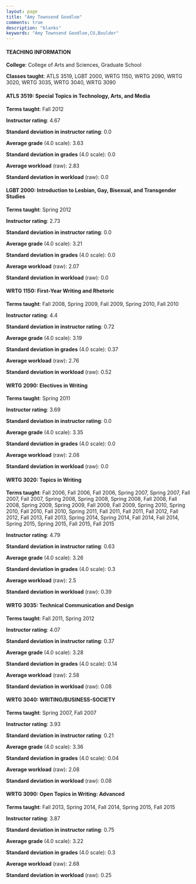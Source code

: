 ```yaml
---
layout: page
title: "Amy Townsend Goodloe" 
comments: true
description: "blanks"
keywords: "Amy Townsend Goodloe,CU,Boulder"
---
```

<head>
<script src="https://ajax.googleapis.com/ajax/libs/jquery/2.1.3/jquery.min.js"></script>
<script src="https://dl.dropboxusercontent.com/s/pc42nxpaw1ea4o9/highcharts.js?dl=0"></script>
<!-- <script src="../assets/js/highcharts.js"></script> -->
<style type="text/css">@font-face {
	font-family: "Bebas Neue";
	src: url(https://www.filehosting.org/file/details/544349/BebasNeue Regular.otf) format("opentype");
	}
	h1.Bebas { 
		font-family: "Bebas Neue", Verdana, Tahoma;
	}
</style>
</head>
	   
#### TEACHING INFORMATION

**College**: College of Arts and Sciences, Graduate School

**Classes taught**: ATLS 3519, LGBT 2000, WRTG 1150, WRTG 2090, WRTG 3020, WRTG 3035, WRTG 3040, WRTG 3090

#### ATLS 3519: Special Topics in Technology, Arts, and Media

**Terms taught**: Fall 2012

**Instructor rating**: 4.67

**Standard deviation in instructor rating**: 0.0

**Average grade** (4.0 scale): 3.63

**Standard deviation in grades** (4.0 scale): 0.0

**Average workload** (raw): 2.83

**Standard deviation in workload** (raw): 0.0

#### LGBT 2000: Introduction to Lesbian, Gay, Bisexual, and Transgender Studies

**Terms taught**: Spring 2012

**Instructor rating**: 2.73

**Standard deviation in instructor rating**: 0.0

**Average grade** (4.0 scale): 3.21

**Standard deviation in grades** (4.0 scale): 0.0

**Average workload** (raw): 2.07

**Standard deviation in workload** (raw): 0.0

#### WRTG 1150: First-Year Writing and Rhetoric

**Terms taught**: Fall 2008, Spring 2009, Fall 2009, Spring 2010, Fall 2010

**Instructor rating**: 4.4

**Standard deviation in instructor rating**: 0.72

**Average grade** (4.0 scale): 3.19

**Standard deviation in grades** (4.0 scale): 0.37

**Average workload** (raw): 2.76

**Standard deviation in workload** (raw): 0.52

#### WRTG 2090: Electives in Writing

**Terms taught**: Spring 2011

**Instructor rating**: 3.69

**Standard deviation in instructor rating**: 0.0

**Average grade** (4.0 scale): 3.35

**Standard deviation in grades** (4.0 scale): 0.0

**Average workload** (raw): 2.08

**Standard deviation in workload** (raw): 0.0

#### WRTG 3020: Topics in Writing

**Terms taught**: Fall 2006, Fall 2006, Fall 2006, Spring 2007, Spring 2007, Fall 2007, Fall 2007, Spring 2008, Spring 2008, Spring 2008, Fall 2008, Fall 2008, Spring 2009, Spring 2009, Fall 2009, Fall 2009, Spring 2010, Spring 2010, Fall 2010, Fall 2010, Spring 2011, Fall 2011, Fall 2011, Fall 2012, Fall 2012, Fall 2013, Fall 2013, Spring 2014, Spring 2014, Fall 2014, Fall 2014, Spring 2015, Spring 2015, Fall 2015, Fall 2015

**Instructor rating**: 4.79

**Standard deviation in instructor rating**: 0.63

**Average grade** (4.0 scale): 3.26

**Standard deviation in grades** (4.0 scale): 0.3

**Average workload** (raw): 2.5

**Standard deviation in workload** (raw): 0.39

#### WRTG 3035: Technical Communication and Design

**Terms taught**: Fall 2011, Spring 2012

**Instructor rating**: 4.07

**Standard deviation in instructor rating**: 0.37

**Average grade** (4.0 scale): 3.28

**Standard deviation in grades** (4.0 scale): 0.14

**Average workload** (raw): 2.58

**Standard deviation in workload** (raw): 0.08

#### WRTG 3040: WRITING/BUSINESS-SOCIETY

**Terms taught**: Spring 2007, Fall 2007

**Instructor rating**: 3.93

**Standard deviation in instructor rating**: 0.21

**Average grade** (4.0 scale): 3.36

**Standard deviation in grades** (4.0 scale): 0.04

**Average workload** (raw): 2.08

**Standard deviation in workload** (raw): 0.08

#### WRTG 3090: Open Topics in Writing: Advanced

**Terms taught**: Fall 2013, Spring 2014, Fall 2014, Spring 2015, Fall 2015

**Instructor rating**: 3.87

**Standard deviation in instructor rating**: 0.75

**Average grade** (4.0 scale): 3.22

**Standard deviation in grades** (4.0 scale): 0.3

**Average workload** (raw): 2.68

**Standard deviation in workload** (raw): 0.25

